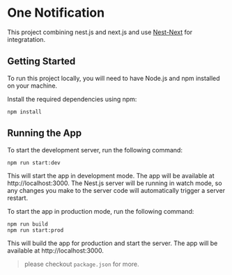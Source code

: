 # One Notification 
This project combining nest.js and next.js and use 
[Nest-Next](https://github.com/kyle-mccarthy/nest-next) for integratation.

## Getting Started
To run this project locally, you will need to have Node.js and npm installed on your machine. 

Install the required dependencies using npm:

    npm install

## Running the App
To start the development server, run the following command:

    npm run start:dev

This will start the app in development mode. The app will be available at http://localhost:3000. The Nest.js server will be running in watch mode, so any changes you make to the server code will automatically trigger a server restart.

To start the app in production mode, run the following command:

    npm run build
    npm run start:prod

This will build the app for production and start the server. The app will be available at http://localhost:3000.

> please checkout `package.json` for more.